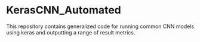 # KerasCNN_Automated
This repository contains generalized code for running common CNN models using keras and outputting a range of result metrics.
